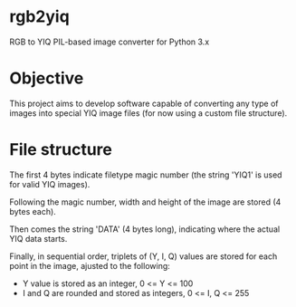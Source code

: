 rgb2yiq
=======

RGB to YIQ PIL-based image converter for Python 3.x

Objective
=========

This project aims to develop software capable of converting any type of images into special YIQ image files (for now using a custom file structure).

File structure
==============

The first 4 bytes indicate filetype magic number (the string 'YIQ1' is used for valid YIQ images).

Following the magic number, width and height of the image are stored (4 bytes each).

Then comes the string 'DATA' (4 bytes long), indicating where the actual YIQ data starts.

Finally, in sequential order, triplets of (Y, I, Q) values are stored for each point in the image, ajusted to the following:

- Y value is stored as an integer, 0 <= Y <= 100
- I and Q are rounded and stored as integers, 0 <= I, Q <= 255